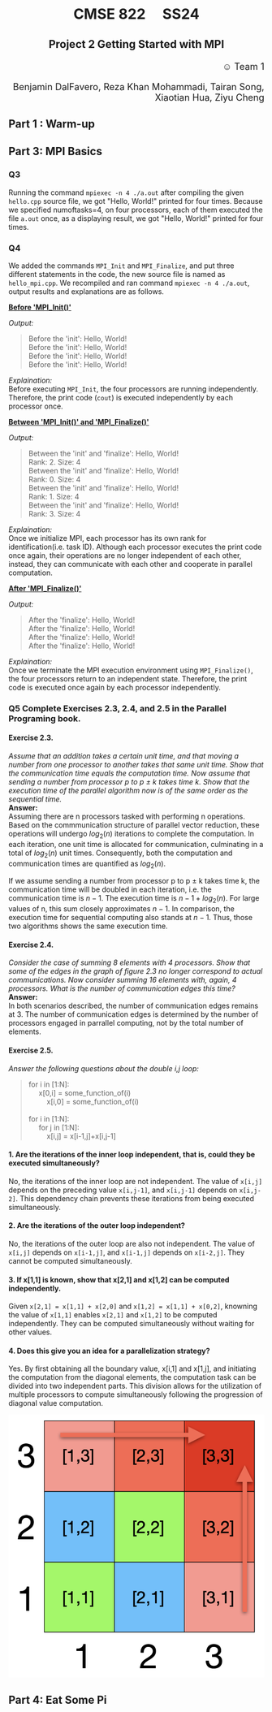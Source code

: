 # <p style="text-align: center;"> CMSE 822 &nbsp;&nbsp;&nbsp; SS24
## <p style="text-align: center;">  Project 2 Getting Started with MPI
<p style="text-align: right; font-size: 18px;">  &#9786; Team 1  </p>
<p style="text-align: right; font-size: 18px;">  Benjamin DalFavero, Reza Khan Mohammadi, Tairan Song, Xiaotian Hua, Ziyu Cheng</p>  



## Part 1 :  Warm-up

 


## Part 3: MPI Basics
### Q3
Running the command `mpiexec -n 4 ./a.out` after compiling the given `hello.cpp` source file, we got "Hello, World!" printed for four times.  Because we specified numoftasks=4, on four processors, each of them executed the file `a.out` once, as a displaying result, we got "Hello, World!" printed for four times.  

### Q4  
We added the commands `MPI_Init` and `MPI_Finalize`, and put three different statements in the code, the new source file is named as `hello_mpi.cpp`. We recompiled and ran command `mpiexec -n 4 ./a.out`, output results and explanations are as follows.

<u>**Before 'MPI_Init()'**</u>

*Output:*  
<blockquote>
  Before the 'init': Hello, World! <br>
  Before the 'init': Hello, World! <br>
  Before the 'init': Hello, World! <br>
  Before the 'init': Hello, World!
</blockquote>  

*Explaination:*   
  Before executing `MPI_Init`, the four processors are running independently. Therefore, the print code  (`cout`) is executed independently by each processor once.

<u>**Between 'MPI_Init()' and 'MPI_Finalize()'**</u>

*Output:*
<blockquote>
  Between the 'init' and 'finalize': Hello, World! <br>
  Rank: 2. Size: 4 <br>
  Between the 'init' and 'finalize': Hello, World! <br>
  Rank: 0. Size: 4 <br>
  Between the 'init' and 'finalize': Hello, World! <br>
  Rank: 1. Size: 4 <br>
  Between the 'init' and 'finalize': Hello, World! <br>
  Rank: 3. Size: 4
</blockquote>

*Explaination:*  
  Once we initialize MPI, each processor has its own rank for identification(i.e. task ID). Although each processor executes the print code once again, their operations are no longer independent of each other, instead, they can communicate with each other and cooperate in parallel computation.   

<u>**After 'MPI_Finalize()'**</u>  

*Output:*
<blockquote>
  After the 'finalize': Hello, World!  <br>
  After the 'finalize': Hello, World!  <br>
  After the 'finalize': Hello, World!  <br>
  After the 'finalize': Hello, World!
</blockquote>

*Explaination:*  
  Once we terminate the MPI execution environment using `MPI_Finalize()`, the four processors return to an independent state. Therefore, the print code is executed once again by each processor independently.

### Q5  Complete Exercises 2.3, 2.4, and 2.5 in the Parallel Programing book.  

#### Exercise 2.3.  
*Assume that an addition takes a certain unit time, and that moving a number from one processor to another takes that same unit time. Show that the communication time equals the computation time. Now assume that sending a number from processor p to p ± k takes time k. Show that the execution time of the parallel algorithm now is of the same order as the sequential time.*  
**Answer:**  
Assuming there are n processors tasked with performing n operations. Based on the commmunication structure of parallel vector reduction, these operations will undergo $log_2(n)$ iterations to complete the computation. In each iteration, one unit time is allocated for communication, culminating in a total of $log_2(n)$ unit times. Consequently, both the computation and communication times are quantified as $log_2(n)$.

If we assume sending a number from processor p to p ± k takes time k, the communication time will be doubled in each iteration, i.e. the communication time is $n-1$. The execution time is $n-1+log_2(n)$. For large values of n, this sum closely approximates $n-1$. In comparison, the execution time for sequential computing also stands at $n-1$. Thus, those two algorithms shows the same execution time.

#### Exercise 2.4. 
*Consider the case of summing 8 elements with 4 processors. Show that some of the edges in the graph of figure 2.3 no longer correspond to actual communications. Now consider summing 16 elements with, again, 4 processors. What is the number of communication edges this time?*    
**Answer:**  
In both scenarios described, the number of communication edges remains at 3. The number of communication edges is determined by the number of processors engaged in parrallel computing, not by the total number of elements.

#### Exercise 2.5. 
*Answer the following questions about the double i,j loop:*  
<blockquote>
for i in [1:N]: <br>
&nbsp&nbsp&nbsp&nbsp x[0,i] = some_function_of(i) <br>
&nbsp&nbsp&nbsp&nbsp&nbsp&nbsp&nbsp&nbsp x[i,0] = some_function_of(i) <br>
<br>
for i in [1:N]: <br>
&nbsp&nbsp&nbsp&nbsp for j in [1:N]: <br>
&nbsp&nbsp&nbsp&nbsp&nbsp&nbsp&nbsp&nbsp x[i,j] = x[i-1,j]+x[i,j-1] <br>
</blockquote>

#### 1. Are the iterations of the inner loop independent, that is, could they be executed simultaneously?
No, the iterations of the inner loop are not independent. The value of `x[i,j]` depends on the preceding value `x[i,j-1]`, and `x[i,j-1]` depends on `x[i,j-2]`. This dependency chain prevents these iterations from being executed simultaneously.

#### 2. Are the iterations of the outer loop independent?
No, the iterations of the outer loop are also not independent. The value of `x[i,j]` depends on `x[i-1,j]`, and `x[i-1,j]` depends on `x[i-2,j]`. They cannot be computed simultaneously.

#### 3. If x[1,1] is known, show that x[2,1] and x[1,2] can be computed independently.
Given `x[2,1] = x[1,1] + x[2,0]` and `x[1,2] = x[1,1] + x[0,2]`, knowning the value of `x[1,1]` enables `x[2,1]` and `x[1,2]` to be computed independently. They can be computed simultaneously without waiting for other values.

#### 4. Does this give you an idea for a parallelization strategy?
Yes. By first obtaining all the boundary value, x[i,1] and x[1,j], and initiating the computation from the diagonal elements, the computation task can be divided into two independent parts. This division allows for the utilization of multiple processors to compute simultaneously following the progression of diagonal value computation.

<img src="Q254.png" alt="error" width="900"/>   


## Part 4: Eat Some Pi